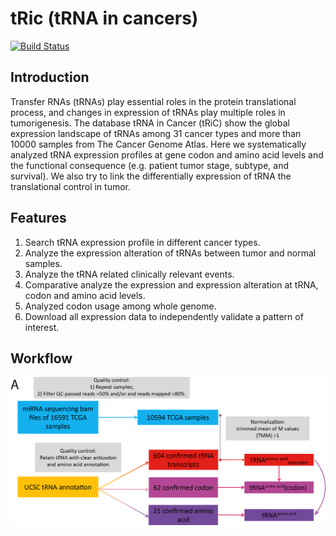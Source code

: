 # tRic (tRNA in cancers)

[![Build Status](https://travis-ci.org/HanBioinfoLab/tRic.svg?branch=master)](https://travis-ci.org/HanBioinfoLab/tRic)

## Introduction

Transfer RNAs (tRNAs) play essential roles in the protein translational process, and changes in expression of tRNAs play multiple roles in tumorigenesis. The database tRNA in Cancer (tRiC) show the global expression landscape of tRNAs among 31 cancer types and more than 10000 samples from The Cancer Genome Atlas. Here we systematically analyzed tRNA expression profiles at gene codon and amino acid levels and the functional consequence (e.g. patient tumor stage, subtype, and survival). We also try to link the differentially expression of tRNA the translational control in tumor.

## Features

1. Search tRNA expression profile in different cancer types.
2. Analyze the expression alteration of tRNAs between tumor and normal samples.
3. Analyze the tRNA related clinically relevant events.
4. Comparative analyze the expression and expression alteration at tRNA, codon and amino acid levels.
5. Analyzed codon usage among whole genome.
6. Download all expression data to independently validate a pattern of interest.

## Workflow

![work flow](static/image/document-picture.png)
